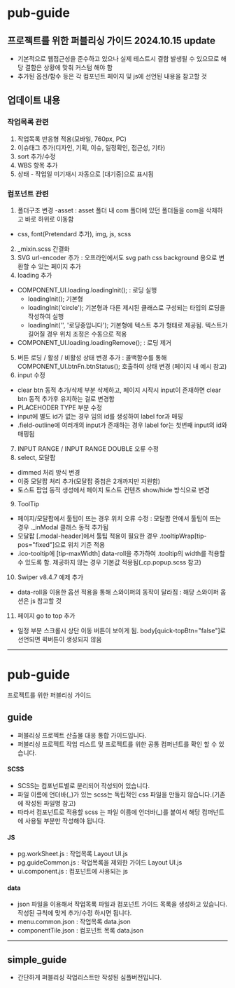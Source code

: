 # pub-guide
프로젝트를 위한 퍼블리싱 가이드
2024.10.15 update
-------------------------------------------------------------------------
- 기본적으로 웹접근성을 준수하고 있으나 실제 테스트시 결함 발생될 수 있으므로 해당 결함은 상황에 맞춰 커스텀 해야 함
- 추가된 옵션/함수 등은 각 컴포넌트 페이지 및 js에 선언된 내용을 참고할 것

## 업데이트 내용
### 작업목록 관련
1. 작업목록 반응형 적용(모바일, 760px, PC)
2. 이슈태그 추가(디자인, 기획, 이슈, 일정확인, 접근성, 기타)
3. sort 추가/수정
4. WBS 항목 추가
5. 상태 - 작업일 미기재시 자동으로 [대기중]으로 표시됨

### 컴포넌트 관련
1. 폴더구조 변경
 -asset : asset 폴더 내 com 폴더에 있던 폴더들을 com을 삭제하고 바로 하위로 이동함
  - css, font(Pretendard 추가), img, js, scss
2. _mixin.scss 간결화
3. SVG url-encoder 추가 : 오프라인에서도 svg path css background 용으로 변환할 수 있는 페이지 추가
4. loading 추가
 - COMPONENT_UI.loading.loadingInit(); : 로딩 실행
   - loadingInit(); 기본형
   - loadingInit('circle'); 기본형과 다른 제시된 클래스로 구성되는 타입의 로딩을 작성하여 실행
   - loadingInit('', '로딩중입니다'); 기본형에 텍스트 추가 형태로 제공됨. 텍스트가 길어질 경우 위치 조정은 수동으로 적용
 - COMPONENT_UI.loading.loadingRemove(); : 로딩 제거
5. 버튼 로딩 / 활성 / 비활성 상태 변경 추가 : 콜백함수를 통해 COMPONENT_UI.btnFn.btnStatus(); 호출하여 상태 변경 (페이지 내 예시 참고)
6. input 수정
 - clear btn 동적 추가/삭제 부분 삭제하고, 페이지 시작시 input이 존재하면 clear btn 동적 추가후 유지하는 걸로 변경함
 - PLACEHODER TYPE 부분 수정
 - input에 별도 id가 없는 경우 임의 id를 생성하여 label for과 매핑
 - .field-outline에 여러개의 input가 존재하는 경우 label for는 첫번째 input의 id와 매핑됨
7. INPUT RANGE / INPUT RANGE DOUBLE 오류 수정
8. select, 모달팝
 - dimmed 처리 방식 변경
 - 이중 모달팝 처리 추가(모달팝 중첩은 2개까지만 지원함)
 - 토스트 팝업 동적 생성에서 페이지 토스트 컨텐츠 show/hide 방식으로 변경
9. ToolTip
 - 페이지/모달팝에서 툴팁이 뜨는 경우 위치 오류 수정 : 모달팝 안에서 툴팁이 뜨는 경우 ._inModal 클래스 동적 추가됨
 - 모달팝 [.modal-header]에서 툴팁 적용이 필요한 경우 .tooltipWrap[tip-pos="fixed"]으로 위치 기준 적용
 - .ico-tooltip에 [tip-maxWidth] data-roll을 추가하여 .tooltip의 width를 적용할수 있도록 함. 제공하지 않는 경우 기본값 적용됨(_cp.popup.scss 참고)
10. Swiper v8.4.7 예제 추가
 - data-roll을 이용한 옵션 적용을 통해 스와이퍼의 동작이 달라짐
   : 해당 스와이퍼 옵션은 js 참고할 것
11. 페이지 go to top 추가
 - 일정 부분 스크롤시 상단 이동 버튼이 보이게 됨. body[quick-topBtn="false"]로 선언되면 퀵버튼이 생성되지 않음


-------------------------------------------------------------------------
# pub-guide
프로젝트를 위한 퍼블리싱 가이드

## guide
- 퍼블리싱 프로젝트 산출물 대응 통합 가이드입니다.
- 퍼블리싱 프로젝트 작업 리스트 및 프로젝트를 위한 공통 컴퍼넌트를 확인 할 수 있습니다.

#### SCSS
- SCSS는 컴포넌트별로 분리되어 작성되어 있습니다.
- 파일 이름에 언더바(_)가 있는 scss는 독립적인 css 파일을 만들지 않습니다.(기존에 작성된 파일명 참고)
- 따라서 컴포넌트로 적용할 scss 는 파일 이름에 언더바(_)를 붙여서 해당 컴퍼넌트에 사용될 부분만 작성해야 됩니다.

#### JS
- pg.workSheet.js : 작업목록 Layout UI.js
- pg.guideCommon.js : 작업목록을 제외한 가이드 Layout UI.js
- ui.component.js : 컴포넌트에 사용되는 js

#### data
- json 파일을 이용해서 작업목록 파일과 컴포넌트 가이드 목록을 생성하고 있습니다.
작성된 규칙에 맞게 추가/수정 하시면 됩니다.
- menu.common.json : 작업목록 data.json
- componentTile.json : 컴포넌트 목록 data.json

-------------------------------------------------------------------------

## simple_guide
- 간단하게 퍼블리싱 작업리스트만 작성된 심플버전입니다.
